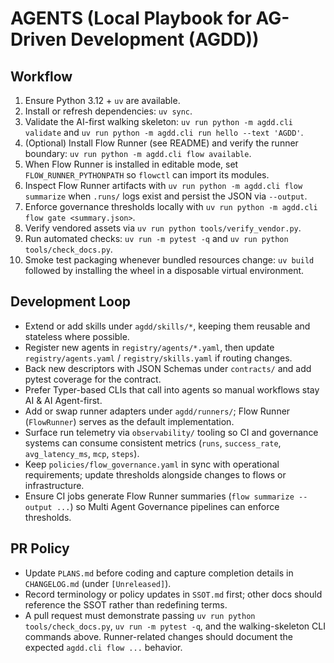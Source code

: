 # AGENTS (Local Playbook for AG-Driven Development (AGDD))

## Workflow
1. Ensure Python 3.12 + `uv` are available.
2. Install or refresh dependencies: `uv sync`.
3. Validate the AI-first walking skeleton: `uv run python -m agdd.cli validate` and `uv run python -m agdd.cli run hello --text 'AGDD'`.
4. (Optional) Install Flow Runner (see README) and verify the runner boundary: `uv run python -m agdd.cli flow available`.
5. When Flow Runner is installed in editable mode, set `FLOW_RUNNER_PYTHONPATH` so `flowctl` can import its modules.
6. Inspect Flow Runner artifacts with `uv run python -m agdd.cli flow summarize` when `.runs/` logs exist and persist the JSON via `--output`.
7. Enforce governance thresholds locally with `uv run python -m agdd.cli flow gate <summary.json>`.
8. Verify vendored assets via `uv run python tools/verify_vendor.py`.
9. Run automated checks: `uv run -m pytest -q` and `uv run python tools/check_docs.py`.
10. Smoke test packaging whenever bundled resources change: `uv build` followed by installing the wheel in a disposable virtual environment.

## Development Loop
- Extend or add skills under `agdd/skills/*`, keeping them reusable and stateless where possible.
- Register new agents in `registry/agents/*.yaml`, then update `registry/agents.yaml` / `registry/skills.yaml` if routing changes.
- Back new descriptors with JSON Schemas under `contracts/` and add pytest coverage for the contract.
- Prefer Typer-based CLIs that call into agents so manual workflows stay AI & AI Agent-first.
- Add or swap runner adapters under `agdd/runners/`; Flow Runner (`FlowRunner`) serves as the default implementation.
- Surface run telemetry via `observability/` tooling so CI and governance systems can consume consistent metrics (`runs`, `success_rate`, `avg_latency_ms`, `mcp`, `steps`).
- Keep `policies/flow_governance.yaml` in sync with operational requirements; update thresholds alongside changes to flows or infrastructure.
- Ensure CI jobs generate Flow Runner summaries (`flow summarize --output ...`) so Multi Agent Governance pipelines can enforce thresholds.

## PR Policy
- Update `PLANS.md` before coding and capture completion details in `CHANGELOG.md` (under `[Unreleased]`).
- Record terminology or policy updates in `SSOT.md` first; other docs should reference the SSOT rather than redefining terms.
- A pull request must demonstrate passing `uv run python tools/check_docs.py`, `uv run -m pytest -q`, and the walking-skeleton CLI commands above. Runner-related changes should document the expected `agdd.cli flow ...` behavior.
